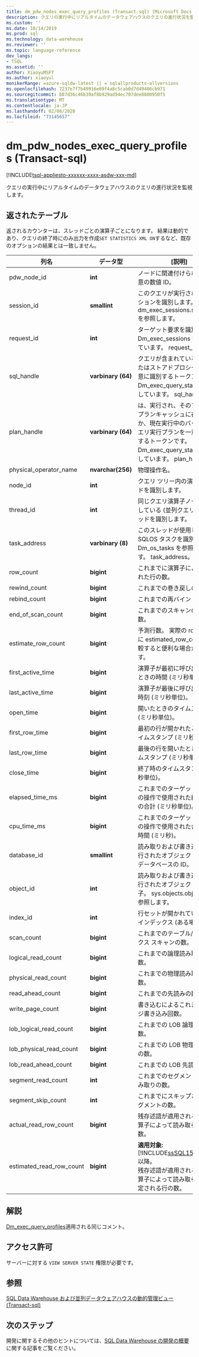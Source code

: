 ```yaml
---
title: dm_pdw_nodes_exec_query_profiles (Transact-sql) |Microsoft Docs
description: クエリの実行中にリアルタイムのデータウェアハウスのクエリの進行状況を監視するために使用できる動的管理ビュー。
ms.custom: ''
ms.date: 10/14/2019
ms.prod: sql
ms.technology: data-warehouse
ms.reviewer: ''
ms.topic: language-reference
dev_langs:
- TSQL
ms.assetid: ''
author: XiaoyuMSFT
ms.author: xiaoyul
monikerRange: =azure-sqldw-latest || = sqlallproducts-allversions
ms.openlocfilehash: 7237e7f7b49916e09f4a8c5cab0d7d49486cb971
ms.sourcegitcommit: b87d36c46b39af8b929ad94ec707dee8800950f5
ms.translationtype: MT
ms.contentlocale: ja-JP
ms.lasthandoff: 02/08/2020
ms.locfileid: "73145657"
---
```

# <a name="sysdm_pdw_nodes_exec_query_profiles-transact-sql"></a>dm_pdw_nodes_exec_query_profiles (Transact-sql)
[!INCLUDE[tsql-appliesto-xxxxxx-xxxx-asdw-xxx-md](../../includes/tsql-appliesto-xxxxxx-xxxx-asdw-xxx-md.md)]

クエリの実行中にリアルタイムのデータウェアハウスのクエリの進行状況を監視します。   
  
## <a name="table-returned"></a>返されたテーブル  
返されるカウンターは、スレッドごとの演算子ごとになります。 結果は動的であり、クエリの終了時にのみ出力を作成`SET STATISTICS XML ON`するなど、既存のオプションの結果とは一致しません。  
  
|列名|データ型|[説明]|  
|-----------------|---------------|-----------------|  
|pdw_node_id|**int**|ノードに関連付けられている一意の数値 ID。|
|session_id|**smallint**|このクエリが実行されるセッションを識別します。 dm_exec_sessions.session_id を参照します。|  
|request_id|**int**|ターゲット要求を識別します。 Dm_exec_sessions を参照しています。 request_id。|  
|sql_handle|**varbinary (64)**|クエリが含まれているバッチまたはストアドプロシージャを一意に識別するトークンです。 Dm_exec_query_stats を参照しています。 sql_handle。|  
|plan_handle|**varbinary (64)**|は、実行され、そのプランがプランキャッシュに存在するか、現在実行中のバッチのクエリ実行プランを一意に識別するトークンです。 Dm_exec_query_stats を参照しています。 plan_handle。|  
|physical_operator_name|**nvarchar(256)**|物理操作名。|  
|node_id|**int**|クエリ ツリー内の演算子ノードを識別します。|  
|thread_id|**int**|同じクエリ演算子ノードに属している (並列クエリの) スレッドを識別します。|  
|task_address|**varbinary (8)**|このスレッドが使用している SQLOS タスクを識別します。 Dm_os_tasks を参照しています。 task_address。|  
|row_count|**bigint**|これまでに演算子によって返された行の数。|  
|rewind_count|**bigint**|これまでの巻き戻しの数。|  
|rebind_count|**bigint**|これまでの再バインドの数。|  
|end_of_scan_count|**bigint**|これまでのスキャンの終了の数。|  
|estimate_row_count|**bigint**|予測行数。 実際の row_count に estimated_row_count と比較すると便利な場合があります。|  
|first_active_time|**bigint**|演算子が最初に呼び出されたときの時間 (ミリ秒単位)。|  
|last_active_time|**bigint**|演算子が最後に呼び出された時刻 (ミリ秒単位)。|  
|open_time|**bigint**|開いたときのタイムスタンプ (ミリ秒単位)。|  
|first_row_time|**bigint**|最初の行が開かれたときのタイムスタンプ (ミリ秒単位)。|  
|last_row_time|**bigint**|最後の行を開いたときのタイムスタンプ (ミリ秒単位)。|  
|close_time|**bigint**|終了時のタイムスタンプ (ミリ秒単位)。|  
|elapsed_time_ms|**bigint**|これまでのターゲットノードの操作で使用された経過時間の合計 (ミリ秒単位)。|  
|cpu_time_ms|**bigint**|これまでのターゲットノードの操作で使用された合計 CPU 時間 (ミリ秒)。|  
|database_id|**smallint**|読み取りおよび書き込みが実行されたオブジェクトを含むデータベースの ID。|  
|object_id|**int**|読み取りおよび書き込みが実行されたオブジェクトの識別子。 sys.objects.object_id を参照します。|  
|index_id|**int**|行セットが開かれている対象のインデックス (ある場合)。|  
|scan_count|**bigint**|これまでのテーブル/インデックス スキャンの数。|  
|logical_read_count|**bigint**|これまでの論理読み取りの数。|  
|physical_read_count|**bigint**|これまでの物理読み取りの数。|  
|read_ahead_count|**bigint**|これまでの先読みの数。|  
|write_page_count|**bigint**|書き込むによるこれまでのページ書き込み回数。|  
|lob_logical_read_count|**bigint**|これまでの LOB 論理読み取り数。|  
|lob_physical_read_count|**bigint**|これまでの LOB 物理読み取りの数。|  
|lob_read_ahead_count|**bigint**|これまでの LOB 先読みの数。|  
|segment_read_count|**int**|これまでのセグメント先行読み取りの数。|  
|segment_skip_count|**int**|これまでにスキップされたセグメントの数。| 
|actual_read_row_count|**bigint**|残存述語が適用される前に演算子によって読み取られた行の数。| 
|estimated_read_row_count|**bigint**|**適用対象:**[!INCLUDE[ssSQL15_md](../../includes/sssql15-md.md)] SP1 以降。 <br/>残存述語が適用される前に、演算子によって読み取られると推定される行の数。|  
  
## <a name="remarks"></a>解説  
[Dm_exec_query_profiles](https://docs.microsoft.com/sql/relational-databases/system-dynamic-management-views/sys-dm-exec-query-profiles-transact-sql?view=sql-server-ver15)適用される同じコメント。  

## <a name="permissions"></a>アクセス許可  
 サーバーに対する `VIEW SERVER STATE` 権限が必要です。  

## <a name="see-also"></a>参照  
 [SQL Data Warehouse および並列データウェアハウスの動的管理ビュー &#40;Transact-sql&#41;](../../relational-databases/system-dynamic-management-views/sql-and-parallel-data-warehouse-dynamic-management-views.md)  
   

 ## <a name="next-steps"></a>次のステップ
 開発に関するその他のヒントについては、[SQL Data Warehouse の開発の概要](https://docs.microsoft.com/azure/sql-data-warehouse/sql-data-warehouse-overview-develop)に関する記事をご覧ください。
